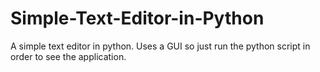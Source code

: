 # Simple-Text-Editor-in-Python
A simple text editor in python.
Uses a GUI so just run the python script in order to see the application.
